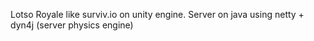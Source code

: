 Lotso Royale like surviv.io on unity engine. Server on java using netty + dyn4j (server physics engine)
